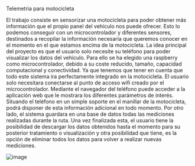 Telemetria para motocicleta

El trabajo consiste en sensorizar una motocicleta para poder obtener más 
información que el propio panel del vehículo nos puede ofrecer. Esto lo podemos 
conseguir con un microcontrolador y diferentes sensores, destinados a recopilar la 
información necesaria que queremos conocer en el momento en el que estamos encima 
de la motocicleta. 
La idea principal del proyecto es que el usuario solo necesite su teléfono para 
poder visualizar los datos del vehículo. Para ello se ha elegido una raspberry como 
microcontrolador, debido a su coste reducido, tamaño, capacidad computacional y 
conectividad. Ya que tenemos que tener en cuenta que todo este sistema ira 
perfectamente integrado en la motocicleta.
El usuario solo necesitara conectarse al punto de acceso wifi creado por el 
microcontrolador. Mediante el navegador del teléfono puede acceder a la aplicación web 
que le mostrara los diferentes parámetros de interés. Situando el teléfono en un simple 
soporte en el manillar de la motocicleta, podrá disponer de esta información adicional en 
todo momento.
Por otro lado, el sistema guardara en una base de datos todas las mediciones 
realizadas durante la ruta. Una vez finalizada esta, el usuario tiene la posibilidad de 
descargar los datos obtenidos hasta el momento para su posterior tratamiento o 
visualización y otra posibilidad que tiene, es la opción de eliminar todos los datos para 
volver a realizar nuevas mediciones.





![image](https://user-images.githubusercontent.com/75255813/133894983-715c151d-4ba9-411b-93c8-f28571312346.png)
